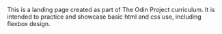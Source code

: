 This is a landing page created as part of The Odin Project curriculum. It is intended to practice and showcase basic html and css use, including flexbox design.
